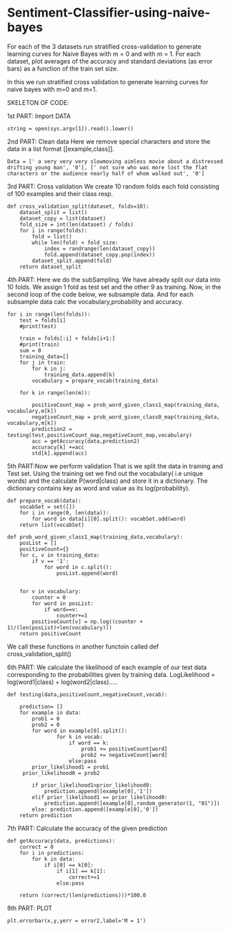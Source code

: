 # Sentiment-Classifier-using-naive-bayes

For each of the 3 datasets run stratified cross-validation to generate learning curves for Naive Bayes with m = 0 and with m = 1. For each dataset, plot averages of the accuracy and standard deviations (as error bars) as a function of the train set size.

In this we run stratified cross validation to generate learning curves for naive bayes with m=0 and m=1.

SKELETON OF CODE:

1st PART: Import DATA
```
string = open(sys.argv[1]).read().lower()
```

2nd PART: Clean data
Here we remove special characters and store the data in a list format [[example,class]].
```
Data = [' a very very very slowmoving aimless movie about a distressed drifting young man', '0'], [' not sure who was more lost the flat characters or the audience nearly half of whom walked out', '0']
```

3rd PART: Cross validation
We create 10 random folds each fold consisting of 100 examples and their class resp.
```
def cross_validation_split(dataset, folds=10):
	dataset_split = list()
	dataset_copy = list(dataset)
	fold_size = int(len(dataset) / folds)
	for i in range(folds):
		fold = list()
		while len(fold) < fold_size:
			index = randrange(len(dataset_copy))
			fold.append(dataset_copy.pop(index))
		dataset_split.append(fold)
	return dataset_split
```
4th PART: Here we do the subSampling.
We have already split our data into 10 folds. We assign 1 fold as test set and the other 9 as training.
Now, in the second loop of the code below, we subsample data.
And for each subsample data calc the vocabulary,probability and accuracy.
```
for i in range(len(folds)):
    test = folds[i]
    #print(test)

    train = folds[:i] + folds[i+1:]
    #print(train)
    sum = 0
    training_data=[]
    for j in train:
        for k in j:
            training_data.append(k)
        vocabulary = prepare_vocab(training_data)

    for k in range(len(m)):

        positiveCount_map = prob_word_given_class1_map(training_data, vocabulary,m[k])
        negativeCount_map = prob_word_given_class0_map(training_data, vocabulary,m[k])
        prediction2 = testing(test,positiveCount_map,negativeCount_map,vocabulary)
        acc = getAccuracy(data,prediction2)
        accuracy[k] +=acc
        std[k].append(acc)
```

5th PART:Now we perform validation
That is we split the data in training and Test set. Using the training set we find out the vocabulary( i.e unique words) and the calculate P(word|class) and store it in a dictionary.
The dictionary contains key as word and value as its log(probability).
```
def prepare_vocab(data):
    vocabSet = set([])
    for i in range(0, len(data)):
        for word in data[i][0].split(): vocabSet.add(word)
    return list(vocabSet)

def prob_word_given_class1_map(training_data,vocabulary):
    posList = []
    positiveCount={}
    for c, v in training_data:
        if v == '1':
            for word in c.split():
                posList.append(word)


    for v in vocabulary:
        counter = 0
        for word in posList:
            if word==v:
                counter+=1
        positiveCount[v] = np.log((counter + 1)/(len(posList)+len(vocabulary)))
    return positiveCount
```
We call these functions in another functoin called 
def cross_validation_split()


6th PART: We calculate the likelihood of each example of our test data corresponding to the probabilities given by training data.
LogLikelihood = log(word1|class) + log(word2|class)..... 
```
def testing(data,positiveCount,negativeCount,vocab):

    prediction= []
    for example in data:
        prob1 = 0
        prob2 = 0
        for word in example[0].split():
                for k in vocab:
                    if word == k:
                        prob1 += positiveCount[word]
                        prob2 += negativeCount[word]
                    else:pass
        prior_likelihood1 = prob1         
	 prior_likelihood0 = prob2

        if prior_likelihood1>prior_likelihood0:
            prediction.append([example[0],'1'])
        elif prior_likelihood1 == prior_likelihood0:
            prediction.append([example[0],random_generator(1, "01")])
        else: prediction.append([example[0],'0'])
    return prediction
```

7th PART: Calculate the accuracy of the given prediction
```
def getAccuracy(data, predictions):
    correct = 0
    for i in predictions:
        for k in data:
            if i[0] == k[0]:
                if i[1] == k[1]:
                    correct+=1
                else:pass

    return (correct/(len(predictions)))*100.0
```

8th PART: PLOT
```
plt.errorbar(x,y,yerr = error2,label='M = 1')
```

